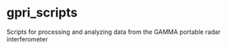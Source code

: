 gpri_scripts
============

Scripts for processing and analyzing data from the GAMMA portable radar interferometer